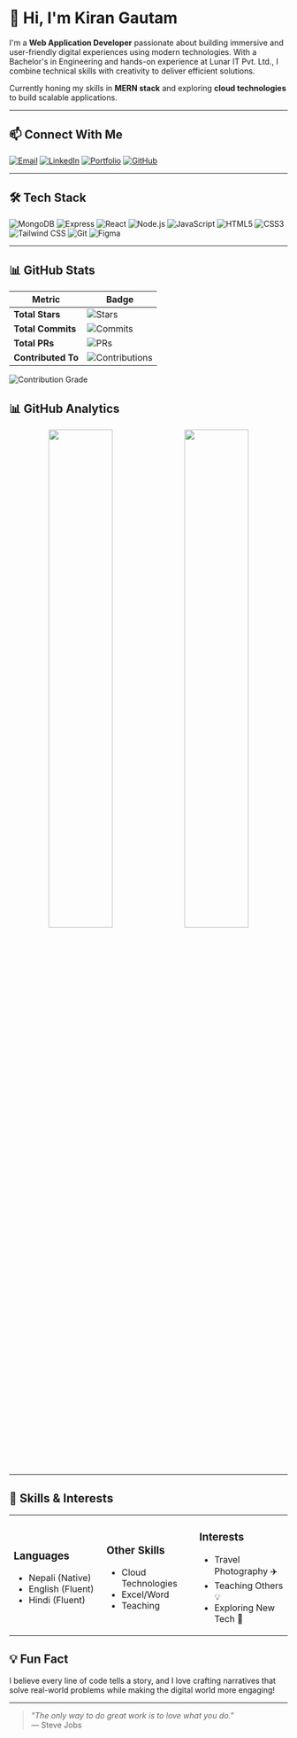 # 👋 Hi, I'm Kiran Gautam

I'm a **Web Application Developer** passionate about building immersive and user-friendly digital experiences using modern technologies. With a Bachelor's in Engineering and hands-on experience at Lunar IT Pvt. Ltd., I combine technical skills with creativity to deliver efficient solutions.

Currently honing my skills in **MERN stack** and exploring **cloud technologies** to build scalable applications.

---

## 📫 Connect With Me

[![Email](https://img.shields.io/badge/Email-D14836?style=flat&logo=gmail&logoColor=white)](mailto:romangautam71399@gmail.com)
[![LinkedIn](https://img.shields.io/badge/LinkedIn-0077B5?style=flat&logo=linkedin&logoColor=white)](https://www.linkedin.com/in/roman-gautam-19aaa8274/)
[![Portfolio](https://img.shields.io/badge/Portfolio-FF5722?style=flat&logo=google-chrome&logoColor=white)](https://www.gautam-kiran.com.np/)
[![GitHub](https://img.shields.io/badge/GitHub-181717?style=flat&logo=github&logoColor=white)](https://github.com/kirangautam01)

---

## 🛠 Tech Stack

![MongoDB](https://img.shields.io/badge/MongoDB-47A248?style=flat&logo=mongodb&logoColor=white)
![Express](https://img.shields.io/badge/Express.js-000000?style=flat&logo=express&logoColor=white)
![React](https://img.shields.io/badge/React-61DAFB?style=flat&logo=react&logoColor=black)
![Node.js](https://img.shields.io/badge/Node.js-339933?style=flat&logo=node.js&logoColor=white)
![JavaScript](https://img.shields.io/badge/JavaScript-F7DF1E?style=flat&logo=javascript&logoColor=black)
![HTML5](https://img.shields.io/badge/HTML5-E34F26?style=flat&logo=html5&logoColor=white)
![CSS3](https://img.shields.io/badge/CSS3-1572B6?style=flat&logo=css3&logoColor=white)
![Tailwind CSS](https://img.shields.io/badge/Tailwind_CSS-38B2AC?style=flat&logo=tailwind-css&logoColor=white)
![Git](https://img.shields.io/badge/Git-F05032?style=flat&logo=git&logoColor=white)
![Figma](https://img.shields.io/badge/Figma-F24E1E?style=flat&logo=figma&logoColor=white)

---
## 📊 GitHub Stats

| Metric              | Badge |
|---------------------|-------|
| **Total Stars**     | ![Stars](https://img.shields.io/github/stars/kirangautam01?color=blue&logo=github) |
| **Total Commits**   | ![Commits](https://img.shields.io/badge/Commits-186-blue) |
| **Total PRs**       | ![PRs](https://img.shields.io/badge/PRs-45-blue) |
| **Contributed To**  | ![Contributions](https://img.shields.io/badge/Repos-5-blue) |

![Contribution Grade](https://img.shields.io/badge/Contribution%20Grade-B+-brightgreen)

## 📊 GitHub Analytics

<p align="center">
  <img src="https://github-readme-stats.vercel.app/api?username=kirangautam01&show_icons=true&theme=radical" width="48%" />
  <img src="https://github-readme-streak-stats.herokuapp.com/?user=kirangautam01&theme=radical" width="48%" />
</p>

---

## 🎯 Skills & Interests

<p align="center">
  <table>
    <tr>
      <td width="33%">
        <h3>Languages</h3>
        <ul>
          <li>Nepali (Native)</li>
          <li>English (Fluent)</li>
          <li>Hindi (Fluent)</li>
        </ul>
      </td>
      <td width="33%">
        <h3>Other Skills</h3>
        <ul>
          <li>Cloud Technologies</li>
          <li>Excel/Word</li>
          <li>Teaching</li>
        </ul>
      </td>
      <td width="33%">
        <h3>Interests</h3>
        <ul>
          <li>Travel Photography ✈️</li>
          <li>Teaching Others 💡</li>
          <li>Exploring New Tech 🚀</li>
        </ul>
      </td>
    </tr>
  </table>
</p>

## 💡 Fun Fact

I believe every line of code tells a story, and I love crafting narratives that solve real-world problems while making the digital world more engaging!

---

> *"The only way to do great work is to love what you do."*  
> — Steve Jobs
